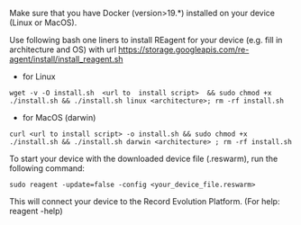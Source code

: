 Make sure that you have Docker (version>19.*) installed on your device (Linux or MacOS).

Use following bash one liners to install REagent for your device (e.g. fill in architecture and OS)  with url https://storage.googleapis.com/re-agent/install/install_reagent.sh

- for Linux

``` wget -v -O install.sh  <url to  install script>  && sudo chmod +x ./install.sh && ./install.sh linux <architecture>; rm -rf install.sh ```

- for MacOS (darwin)

``` curl <url to install script> -o install.sh && sudo chmod +x ./install.sh && ./install.sh darwin <architecture> ; rm -rf install.sh ```

To start your device with the downloaded device file (.reswarm), run the following command:

```sudo reagent -update=false -config <your_device_file.reswarm>``` 

This will connect your device to the Record Evolution Platform. (For help: reagent -help)